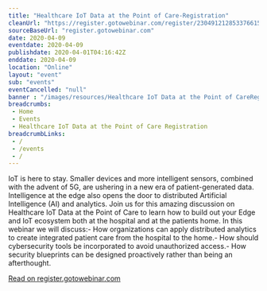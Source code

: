 ```yaml
--- 
title: "Healthcare IoT Data at the Point of Care-Registration"
cleanUrl: "https://register.gotowebinar.com/register/2304912128533766156"
sourceBaseUrl: "register.gotowebinar.com"
date: 2020-04-09
eventdate: 2020-04-09
publishdate: 2020-04-01T04:16:42Z
enddate: 2020-04-09
location: "Online"
layout: "event"
sub: "events"
eventCancelled: "null"
banner : "/images/resources/Healthcare IoT Data at the Point of CareRegistration.png"
breadcrumbs:
 - Home
 - Events
 - Healthcare IoT Data at the Point of Care Registration
breadcrumbLinks:
 - / 
 - /events
 - / 
---
```

 IoT is here to stay. Smaller devices and more intelligent sensors, combined with the advent of 5G, are ushering in a new era of patient-generated data. Intelligence at the edge also opens the door to distributed Artificial Intelligence (AI) and analytics. Join us for this amazing discussion on Healthcare IoT Data at the Point of Care to learn how to build out your Edge and IoT ecosystem both at the hospital and at the patients home. In this webinar we will discuss:- How organizations can apply distributed analytics to create integrated patient care from the hospital to the home.- How should cybersecurity tools be incorporated to avoid unauthorized access.- How security blueprints can be designed proactively rather than being an afterthought.

  
  
[Read on register.gotowebinar.com](https://register.gotowebinar.com/register/2304912128533766156)
